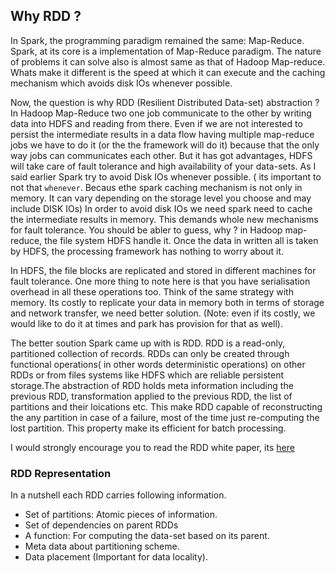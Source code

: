 ## Why RDD ?

In Spark, the programming paradigm remained the same: Map-Reduce. Spark, at its core is a 
implementation of Map-Reduce paradigm. The nature of problems it can solve also is almost
same as that of Hadoop Map-reduce. Whats make it different is the speed at which it can execute 
and the caching mechanism which avoids disk IOs whenever possible. 

Now, the question is why RDD (Resilient Distributed Data-set) abstraction ?
In Hadoop Map-Reduce two one job communicate to the other by writing data into HDFS and reading from there.
Even if we are not interested to persist the intermediate results in a data flow having multiple map-reduce jobs
we have to do it (or the the framework will do it) because that the only way jobs can communicates each other.
But it has got advantages, HDFS will take care of fault tolerance and high availability of your data-sets.
As I said earlier Spark try to avoid Disk IOs whenever possible. ( its important to not that `whenever`. Becaus ethe spark
caching mechanism is not only in memory. It can vary depending on the storage level you choose and may include DISK IOs)
In order to avoid disk IOs we need spark need to cache the intermediate results in memory. This demands whole new 
mechanisms for fault tolerance. You should be abler to guess, why ? in Hadoop map-reduce, the file system
HDFS handle it. Once the data in written all is taken by HDFS, the processing framework has nothing to worry
about it.
 
In HDFS, the file blocks are replicated and stored in different machines for fault tolerance. One more thing to note here is that
you have serialisation overhead in all these operations too. Think of the same strategy with memory. Its costly to replicate your data in memory
both in terms of storage and network transfer, we need better solution. (Note: even if its costly, we would like to do it at times and park has provision for that as well).
 
The better soution Spark came up with is RDD. RDD is a read-only, partitioned collection of records. RDDs can only be created 
through functional operations( in other words deterministic operations) on other RDDs or from files systems like HDFS which
are reliable persistent storage.The abstraction of RDD holds meta information including the previous RDD, transformation applied to the
previous RDD, the list of partitions and their loications etc. This make RDD capable of reconstructing the any partition
in case of a failure, most of the time just re-computing the lost partition. This property make its efficient for batch processing.

I would strongly encourage you to read the RDD white paper, its [here](https://www.usenix.org/system/files/conference/nsdi12/nsdi12-final138.pdf)

### RDD Representation

In a nutshell each RDD carries following information.

* Set of partitions: Atomic pieces of information.
* Set of dependencies on parent RDDs
* A function: For computing the data-set based on its parent.
* Meta data about partitioning scheme.
* Data placement (Important for data locality).




